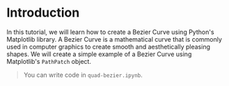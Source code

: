 # Introduction

In this tutorial, we will learn how to create a Bezier Curve using Python's Matplotlib library. A Bezier Curve is a mathematical curve that is commonly used in computer graphics to create smooth and aesthetically pleasing shapes. We will create a simple example of a Bezier Curve using Matplotlib's `PathPatch` object.

> You can write code in `quad-bezier.ipynb`.
